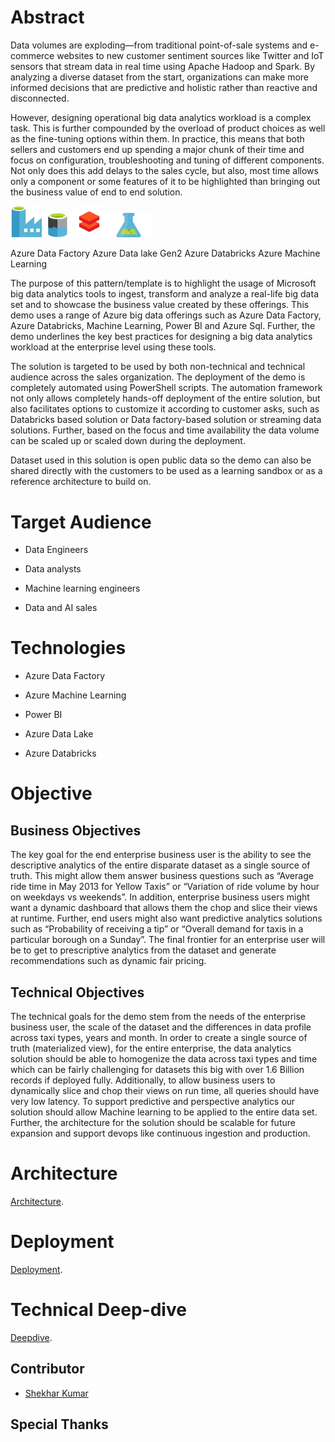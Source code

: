 Abstract
========

Data volumes are exploding—from traditional point-of-sale systems and
e-commerce websites to new customer sentiment sources like Twitter and
IoT sensors that stream data in real time using Apache Hadoop and Spark.
By analyzing a diverse dataset from the start, organizations can make
more informed decisions that are predictive and holistic rather than
reactive and disconnected.

However, designing operational big data analytics workload is a complex
task. This is further compounded by the overload of product choices as
well as the fine-tuning options within them. In practice, this means
that both sellers and customers end up spending a major chunk of their
time and focus on configuration, troubleshooting and tuning of different
components. Not only does this add delays to the sales cycle, but also,
most time allows only a component or some features of it to be
highlighted than bringing out the business value of end to end solution.

<img src="./media/readme/image1.jpeg" width="10%" alt="Image result for azure data factory" /><img src="./media/readme/image2.png"  width="10%" alt="Image result for azure data lake gen 2 icon" /><img src="./media/readme/image3.png"  width="10%" alt="Image result for azure databricks" /><img src="./media/readme/image4.png"  width="15%" alt="Image result for azure machine learning icon" />

Azure Data Factory Azure Data lake Gen2 Azure Databricks Azure Machine
Learning

The purpose of this pattern/template is to highlight the usage of
Microsoft big data analytics tools to ingest, transform and analyze a
real-life big data set and to showcase the business value created by
these offerings. This demo uses a range of Azure big data offerings such
as Azure Data Factory, Azure Databricks, Machine Learning, Power BI and
Azure Sql. Further, the demo underlines the key best practices for
designing a big data analytics workload at the enterprise level using
these tools.

The solution is targeted to be used by both non-technical and technical
audience across the sales organization. The deployment of the demo is
completely automated using PowerShell scripts. The automation framework
not only allows completely hands-off deployment of the entire solution,
but also facilitates options to customize it according to customer asks,
such as Databricks based solution or Data factory-based solution or
streaming data solutions. Further, based on the focus and time
availability the data volume can be scaled up or scaled down during the
deployment.

Dataset used in this solution is open public data so the demo can also
be shared directly with the customers to be used as a learning sandbox
or as a reference architecture to build on.

Target Audience
===============

-   Data Engineers

-   Data analysts

-   Machine learning engineers

-   Data and AI sales

Technologies
============

-   Azure Data Factory

-   Azure Machine Learning

-   Power BI

-   Azure Data Lake

-   Azure Databricks

Objective
=========

Business Objectives
-------------------

The key goal for the end enterprise business user is the ability to see
the descriptive analytics of the entire disparate dataset as a single
source of truth. This might allow them answer business questions such as
“Average ride time in May 2013 for Yellow Taxis” or “Variation of ride
volume by hour on weekdays vs weekends”. In addition, enterprise
business users might want a dynamic dashboard that allows them the chop
and slice their views at runtime. Further, end users might also want
predictive analytics solutions such as “Probability of receiving a tip”
or “Overall demand for taxis in a particular borough on a Sunday”. The
final frontier for an enterprise user will be to get to prescriptive
analytics from the dataset and generate recommendations such as dynamic
fair pricing.

Technical Objectives
--------------------

The technical goals for the demo stem from the needs of the enterprise
business user, the scale of the dataset and the differences in data
profile across taxi types, years and month. In order to create a single
source of truth (materialized view), for the entire enterprise, the data
analytics solution should be able to homogenize the data across taxi
types and time which can be fairly challenging for datasets this big
with over 1.6 Billion records if deployed fully. Additionally, to allow
business users to dynamically slice and chop their views on run time,
all queries should have very low latency. To support predictive and
perspective analytics our solution should allow Machine learning to be
applied to the entire data set. Further, the architecture for the
solution should be scalable for future expansion and support devops like
continuous ingestion and production.

Architecture
============
[Architecture](Architecture.md).

Deployment
==========
[Deployment](Deployment.md).

Technical Deep-dive
===================
[Deepdive](Deepdive.md).

Contributor
-----------
- [Shekhar Kumar](https://github.com/shkumar64)

Special Thanks
--------------
